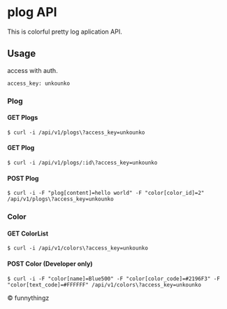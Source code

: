 # plog API

This is colorful pretty log aplication API.

## Usage

access with auth.

```
access_key: unkounko
```

### Plog

#### GET Plogs

```
$ curl -i /api/v1/plogs\?access_key=unkounko
```

#### GET Plog

```
$ curl -i /api/v1/plogs/:id\?access_key=unkounko
```

#### POST Plog

```
$ curl -i -F "plog[content]=hello world" -F "color[color_id]=2" /api/v1/plogs\?access_key=unkounko
```

### Color

#### GET ColorList

```
$ curl -i /api/v1/colors\?access_key=unkounko
```

#### POST Color (Developer only)

```
$ curl -i -F "color[name]=Blue500" -F "color[color_code]=#2196F3" -F "color[text_code]=#FFFFFF" /api/v1/colors\?access_key=unkounko
```

&copy; funnythingz
